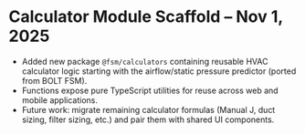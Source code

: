 # Calculator Module Scaffold – Nov 1, 2025

- Added new package `@fsm/calculators` containing reusable HVAC calculator logic starting with the airflow/static pressure predictor (ported from BOLT FSM).
- Functions expose pure TypeScript utilities for reuse across web and mobile applications.
- Future work: migrate remaining calculator formulas (Manual J, duct sizing, filter sizing, etc.) and pair them with shared UI components.
